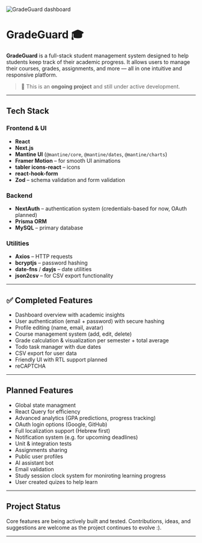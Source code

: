![GradeGuard dashboard](https://i.ibb.co/WpxPHx48/GG.jpg)

# GradeGuard 🎓

**GradeGuard** is a full-stack student management system designed to help students keep track of their academic progress. It allows users to manage their courses, grades, assignments, and more — all in one intuitive and responsive platform.

> 🚧 This is an **ongoing project** and still under active development.

---

## Tech Stack

### Frontend & UI

- **React**
- **Next.js**
- **Mantine UI** (`@mantine/core`, `@mantine/dates`, `@mantine/charts`)
- **Framer Motion** – for smooth UI animations
- **tabler icons-react** – icons
- **react-hook-form**
- **Zod** – schema validation and form validation

### Backend

- **NextAuth** – authentication system (credentials-based for now, OAuth planned)
- **Prisma ORM**
- **MySQL** – primary database

### Utilities

- **Axios** – HTTP requests
- **bcryptjs** – password hashing
- **date-fns** / **dayjs** – date utilities
- **json2csv** – for CSV export functionality

---

## ✅ Completed Features

- Dashboard overview with academic insights
- User authentication (email + password) with secure hashing
- Profile editing (name, email, avatar)
- Course management system (add, edit, delete)
- Grade calculation & visualization per semester + total average
- Todo task manager with due dates
- CSV export for user data
- Friendly UI with RTL support planned
- reCAPTCHA

---

## Planned Features

- Global state managment
- React Query for efficiency
- Advanced analytics (GPA predictions, progress tracking)
- OAuth login options (Google, GitHub)
- Full localization support (Hebrew first)
- Notification system (e.g. for upcoming deadlines)
- Unit & integration tests
- Assignments sharing
- Public user profiles
- AI assistant bot
- Email validation
- Study session clock system for moniroting learning progress
- User created quizes to help learn

---

## Project Status

Core features are being actively built and tested. Contributions, ideas, and suggestions are welcome as the project continues to evolve :).

---
